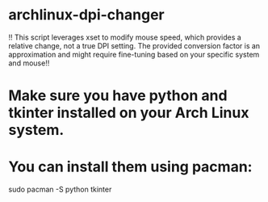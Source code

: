 # archlinux-dpi-changer
!! This script leverages xset to modify mouse speed, which provides a relative change, not a true DPI setting. The provided conversion factor is an approximation and might require fine-tuning based on your specific system and mouse!!

# Make sure you have python and tkinter installed on your Arch Linux system. 
# You can install them using pacman:
sudo pacman -S python tkinter




